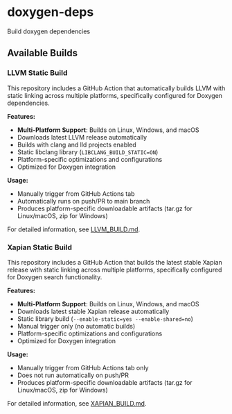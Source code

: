 # doxygen-deps
Build doxygen dependencies

## Available Builds

### LLVM Static Build

This repository includes a GitHub Action that automatically builds LLVM with static linking across multiple platforms, specifically configured for Doxygen dependencies.

**Features:**
- **Multi-Platform Support**: Builds on Linux, Windows, and macOS
- Downloads latest LLVM release automatically
- Builds with clang and lld projects enabled
- Static libclang library (`LIBCLANG_BUILD_STATIC=ON`)
- Platform-specific optimizations and configurations
- Optimized for Doxygen integration

**Usage:**
- Manually trigger from GitHub Actions tab
- Automatically runs on push/PR to main branch
- Produces platform-specific downloadable artifacts (tar.gz for Linux/macOS, zip for Windows)

For detailed information, see [LLVM_BUILD.md](LLVM_BUILD.md).

### Xapian Static Build

This repository includes a GitHub Action that builds the latest stable Xapian release with static linking across multiple platforms, specifically configured for Doxygen search functionality.

**Features:**
- **Multi-Platform Support**: Builds on Linux, Windows, and macOS
- Downloads latest stable Xapian release automatically
- Static library build (`--enable-static=yes --enable-shared=no`)
- Manual trigger only (no automatic builds)
- Platform-specific optimizations and configurations
- Optimized for Doxygen integration

**Usage:**
- Manually trigger from GitHub Actions tab only
- Does not run automatically on push/PR
- Produces platform-specific downloadable artifacts (tar.gz for Linux/macOS, zip for Windows)

For detailed information, see [XAPIAN_BUILD.md](XAPIAN_BUILD.md).
